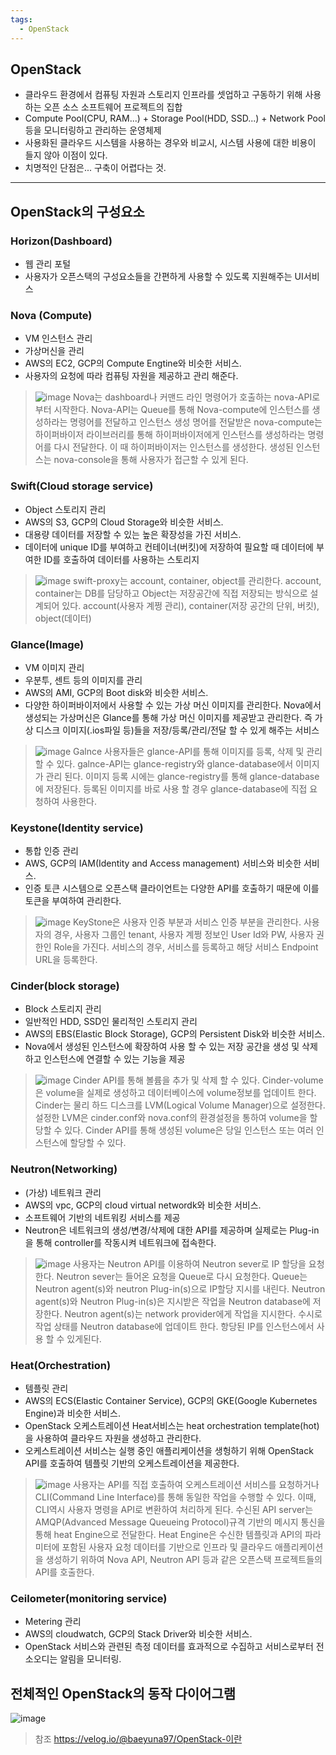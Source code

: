 ```yaml
---
tags:
  - OpenStack
---
```

## OpenStack
* 클라우드 환경에서 컴퓨팅 자원과 스토리지 인프라를 셋업하고 구동하기 위해 사용하는 오픈 소스 소프트웨어 프로젝트의 집합
* Compute Pool(CPU, RAM...) + Storage Pool(HDD, SSD...) + Network Pool 등을 모니터링하고 관리하는 운영체제
* 사용화된 클라우드 시스템을 사용하는 경우와 비교시, 시스템 사용에 대한 비용이 들지 않아 이점이 있다.
* 치명적인 단점은... 구축이 어렵다는 것.

---
## OpenStack의 구성요소
### Horizon(Dashboard)
* 웹 관리 포털
* 사용자가 오픈스택의 구성요소들을 간편하게 사용할 수 있도록 지원해주는 UI서비스
### Nova (Compute)
* VM 인스턴스 관리
* 가상머신을 관리
* AWS의 EC2, GCP의 Compute Engtine와 비슷한 서비스.
* 사용자의 요청에 따라 컴퓨팅 자원을 제공하고 관리 해준다.
>![image](https://velog.velcdn.com/images/baeyuna97/post/7b4bcb7c-b325-4652-ad73-415091f52a6a/image.png)
> Nova는 dashboard나 커맨드 라인 명령어가 호출하는 nova-API로 부터 시작한다.
> Nova-API는 Queue를 통해 Nova-compute에 인스턴스를 생성하라는 명령어를 전달하고 인스턴스 생성 명어를 전달받은 nova-compute는 하이퍼바이저 라이브러리를 통해 하이퍼바이저에게 인스턴스를 생성하라는 명령어를 다시 전달한다. 이 때 하이퍼바이저는 인스턴스를 생성한다. 생성된 인스턴스는 nova-console을 통해 사용자가 접근할 수 있게 된다.
### Swift(Cloud storage service)
* Object 스토리지 관리
* AWS의 S3, GCP의 Cloud Storage와 비슷한 서비스.
* 대용량 데이터를 저장할 수 있는 높은 확장성을 가진 서비스.
* 데이터에 unique ID를 부여하고 컨테이너(버킷)에 저장하여 필요할 때 데이터에 부여한 ID를 호출하여 데이터를 사용하는 스토리지
>![image](https://velog.velcdn.com/images/baeyuna97/post/ea9d8029-c00d-412a-9f28-dd1e704cdf62/image.png)
> swift-proxy는 account, container, object를 관리한다.
> account, container는 DB를 담당하고 Object는 저장공간에 직접 저장되는 방식으로 설계되어 있다.
> account(사용자 계쩡 관리), container(저장 공간의 단위, 버킷), object(데이터)
### Glance(Image)
* VM 이미지 관리
* 우분투, 센트 등의 이미지를 관리
* AWS의 AMI, GCP의 Boot disk와 비슷한 서비스.
* 다양한 하이퍼바이저에서 사용할 수 있는 가상 머신 이미지를 관리한다. Nova에서 생성되는 가상머신은 Glance를 통해 가상 머신 이미지를 제공받고 관리한다. 즉 가상 디스크 이미지(.ios파일 등)들을 저장/등록/관리/전달 할 수 있게 해주는 서비스
>![image](https://velog.velcdn.com/images/baeyuna97/post/a7ddb43a-797b-48e3-8bde-c07493db6126/image.png)
> Galnce 사용자들은 glance-API를 통해 이미지를 등록, 삭제 및 관리 할 수 있다.
> galnce-API는 glance-registry와 glance-database에서 이미지가 관리 된다.
> 이미지 등록 시에는 glance-registry를 통해 glance-database에 저장된다.
> 등록된 이미지를 바로 사용 할 경우 glance-database에 직접 요청하여 사용한다.
### Keystone(Identity service)
* 통합 인증 관리
* AWS, GCP의 IAM(Identity and Access management) 서비스와 비슷한 서비스.
* 인증 토큰 시스템으로 오픈스택 클라이언트는 다양한 API를 호출하기 때문에 이를 토큰을 부여하여 관리한다.
>![image](https://velog.velcdn.com/images/baeyuna97/post/5b9c73f3-551b-43e1-ba18-e29af2883bde/image.png)
> KeyStone은 사용자 인증 부분과 서비스 인증 부분을 관리한다.
> 사용자의 경우, 사용자 그룹인 tenant, 사용자 계쩡 정보인 User Id와 PW, 사용자 권한인 Role을 가진다.
> 서비스의 경우, 서비스를 등록하고 해당 서비스 Endpoint URL을 등록한다. 
### Cinder(block storage)
* Block 스토리지 관리
* 일반적인 HDD, SSD인 물리적인 스토리지 관리
* AWS의 EBS(Elastic Block Storage), GCP의 Persistent Disk와 비슷한 서비스.
* Nova에서 생성된 인스턴스에 확장하여 사용 할 수 있는 저장 공간을 생성 및 삭제하고 인스턴스에 연결할 수 있는 기능을 제공
> ![image](https://velog.velcdn.com/images/baeyuna97/post/2fc639e4-8905-4add-9062-cc3c3c709857/image.png)
> Cinder API를 통해 볼륨을 추가 및 삭제 할 수 있다.
> Cinder-volume은 volume을 실제로 생성하고 데이터베이스에 volume정보를 업데이트 한다.
> Cinder는 물리 하드 디스크를 LVM(Logical Volume Manager)으로 설정한다.
> 설정한 LVM은 cinder.conf와 nova.conf의 환경설정을 통하여 volume을 할당할 수 있다.
> Cinder API를 통해 생성된 volume은 당일 인스턴스 또는 여러 인스턴스에 할당할 수 있다.
### Neutron(Networking)
* (가상) 네트워크 관리
* AWS의 vpc, GCP의 cloud virtual networdk와 비슷한 서비스.
* 소프트웨어 기반의 네트워킹 서비스를 제공
* Neutron은 네트워크의 생성/변경/삭제에 대한 API를 제공하며 실제로는 Plug-in을 통해 controller를 작동시켜 네트워크에 접속한다.
>![image](https://velog.velcdn.com/images/baeyuna97/post/f723767f-7504-4edc-8261-1ed739d169a9/image.png)
> 사용자는 Neutron API를 이용하여 Neutron sever로 IP 할당을 요청한다.
> Neutron sever는 들어온 요청을  Queue로 다시 요청한다.
> Queue는 Neutron agent(s)와 neutron Plug-in(s)으로 IP할당 지시를 내린다.
> Neutron agent(s)와 Neutron Plug-in(s)은 지시받은 작업을 Neutron database에 저장한다.
> Neutron agent(s)는 network provider에게 작업을 지시한다.
> 수시로 작업 상태를 Neutron database에 업데이트 한다.
> 항당된 IP를 인스턴스에서 사용 할 수 있게된다.
### Heat(Orchestration)
* 템플릿 관리
* AWS의 ECS(Elastic Container Service), GCP의 GKE(Google Kubernetes Engine)과 비슷한 서비스.
* OpenStack 오케스트레이션 Heat서비스는 heat orchestration template(hot)을 사용하여 클라우드 자원을 생성하고 관리한다.
* 오케스트레이션 서비스는 실행 중인 애플리케이션을 생헝하기 위해 OpenStack API를 호출하여 템플릿 기반의 오케스트레이션을 제공한다.
>![image](https://velog.velcdn.com/images/baeyuna97/post/f6690773-afe6-4dc6-ab77-c22ec6cafb74/image.png)
> 사용자는 API를 직접 호출하여 오케스트레이션 서비스를 요청하거나 CLI(Command Line Interface)를 통해 동일한 작업을 수행할 수 있다. 이때, CLI역시 사용자 명령을 API로 변환하여 처리하게 된다.
> 수신된 API server는 AMQP(Advanced Message Queueing Protocol)규격 기반의 메시지 통신을 통해 heat Engine으로 전달한다.
> Heat Engine은 수신한 템플릿과 API의 파라미터에 포함된 사용자 요청 데이터를 기반으로 인프라 및 클라우드 애플리케이션을 생성하기 위하여 Nova API, Neutron API 등과 같은 오픈스택 프로젝트들의 API를 호출한다.
### Ceilometer(monitoring service)
* Metering 관리
* AWS의 cloudwatch, GCP의 Stack Driver와 비슷한 서비스.
* OpenStack 서비스와 관련된 측정 데이터를 효과적으로 수집하고 서비스로부터 전소오디는 알림을 모니터링.

## 전체적인 OpenStack의 동작 다이어그램
![image](https://velog.velcdn.com/images/baeyuna97/post/88caf414-83a9-43f7-9878-23b000184454/image.png)


>참조
>https://velog.io/@baeyuna97/OpenStack-이란
